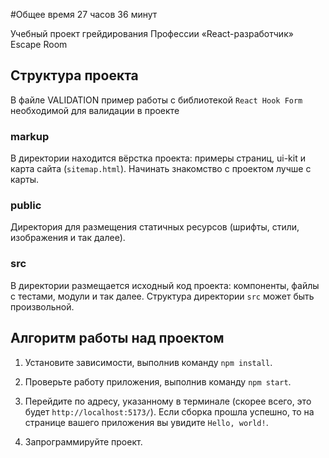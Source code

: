 #Общее время 27 часов 36 минут

Учебный проект грейдирования Профессии «React-разработчик» Escape Room

## Структура проекта

В файле VALIDATION пример работы с библиотекой `React Hook Form` необходимой для валидации в проекте

### markup

В директории находится вёрстка проекта: примеры страниц, ui-kit и карта сайта (`sitemap.html`). Начинать знакомство с проектом лучше с карты.

### public

Директория для размещения статичных ресурсов (шрифты, стили, изображения и так далее).

### src

В директории размещается исходный код проекта: компоненты, файлы с тестами, модули и так далее. Структура директории `src` может быть произвольной.

## Алгоритм работы над проектом

1. Установите зависимости, выполнив команду `npm install`.

2. Проверьте работу приложения, выполнив команду `npm start`.

3. Перейдите по адресу, указанному в терминале (скорее всего, это будет `http://localhost:5173/`). Если сборка прошла успешно, то на странице вашего приложения вы увидите `Hello, world!`.

4. Запрограммируйте проект.
